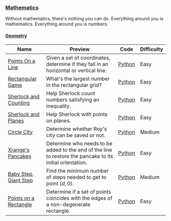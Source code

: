 
### [Mathematics](https://www.hackerrank.com/domains/mathematics)
Without mathematics, there's nothing you can do. Everything around you is mathematics. Everything around you is numbers.


#### [Geometry](https://www.hackerrank.com/domains/mathematics/geometry)

Name | Preview | Code | Difficulty
---- | ------- | ---- | ----------
[Points On a Line](https://www.hackerrank.com/challenges/points-on-a-line)|Given a set of coordinates, determine if they fall in an horizontal or vertical line.|[Python](points-on-a-line.py)|Easy
[Rectangular Game](https://www.hackerrank.com/challenges/rectangular-game)|What's the largest number in the rectangular grid?|[Python](rectangular-game.py)|Easy
[Sherlock and Counting](https://www.hackerrank.com/challenges/sherlock-and-counting)|Help Sherlock count numbers satisfying an inequality.|[Python](sherlock-and-counting.py)|Easy
[Sherlock and Planes](https://www.hackerrank.com/challenges/sherlock-and-planes)|Help Sherlock with points on planes.|[Python](sherlock-and-planes.py)|Easy
[Circle City](https://www.hackerrank.com/challenges/circle-city)|Determine whether Roy's city can be saved or not.|[Python](circle-city.py)|Medium
[Xrange's Pancakes](https://www.hackerrank.com/challenges/xrange-and-pizza)|Determine who needs to be added to the end of the line to restore the pancake to its initial orientation.|[Python](xrange-and-pizza.py)|Easy
[Baby Step, Giant Step](https://www.hackerrank.com/challenges/baby-step-giant-step)|Find the minimum number of steps needed to get to point $(d, 0)$.|[Python](baby-step-giant-step.py)|Medium
[Points on a Rectangle](https://www.hackerrank.com/challenges/points-on-rectangle)|Determine if a set of points coincides with the edges of a non-degenerate rectangle.|[Python](points-on-rectangle.py)|Easy

